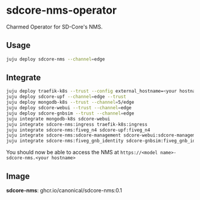 # sdcore-nms-operator

Charmed Operator for SD-Core's NMS.

## Usage

```bash
juju deploy sdcore-nms --channel=edge
```

## Integrate

```bash
juju deploy traefik-k8s --trust --config external_hostname=<your hostname> --config routing_mode=subdomain
juju deploy sdcore-upf --channel=edge --trust
juju deploy mongodb-k8s --trust --channel=5/edge
juju deploy sdcore-webui --trust --channel=edge
juju deploy sdcore-gnbsim --trust --channel=edge
juju integrate mongodb-k8s sdcore-webui
juju integrate sdcore-nms:ingress traefik-k8s:ingress
juju integrate sdcore-nms:fiveg_n4 sdcore-upf:fiveg_n4
juju integrate sdcore-nms:sdcore-management sdcore-webui:sdcore-management
juju integrate sdcore-nms:fiveg_gnb_identity sdcore-gnbsim:fiveg_gnb_identity
```

You should now be able to access the NMS at `https://<model name>-sdcore-nms.<your hostname>`

## Image

**sdcore-nms**: ghcr.io/canonical/sdcore-nms:0.1

